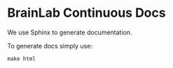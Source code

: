 # BrainLab Continuous Docs

We use Sphinx to generate documentation.

To generate docs simply use:

```
make html
```
